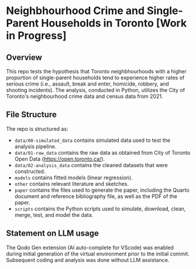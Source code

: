 # Neighbhourhood Crime and Single-Parent Households in Toronto [Work in Progress]

## Overview

This repo tests the hypothesis that Toronto neighbhourhoods with a higher proportion of single-parent households tend to experience higher rates of serious crime (i.e., assault, break and enter, homicide, robbery, and shooting incidents). The analysis, conducted in Python, utilizes the City of Toronto's neighbourhood crime data and census data from 2021.


## File Structure

The repo is structured as:

-   `data/00-simulated_data` contains simulated data used to test the analysis pipeline.
-   `data/01-raw_data` contains the raw data as obtained from City of Toronto Open Data (https://open.toronto.ca/).
-   `data/02-analysis_data` contains the cleaned datasets that were constructed.
-   `models` contains fitted models (linear regression). 
-   `other` contains relevant literature and sketches.
-   `paper` contains the files used to generate the paper, including the Quarto document and reference bibliography file, as well as the PDF of the paper. 
-   `scripts` contains the Python scripts used to simulate, download, clean, merge, test, and model the data.


## Statement on LLM usage

The Qodo Gen extension (AI auto-complete for VScode) was enabled during initial generation of the virtual environment prior to the initial commit. Subsequent coding and analysis was done without LLM assistance.